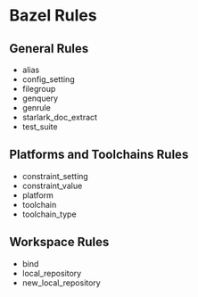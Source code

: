 
# Bazel Rules

## General Rules

- alias
- config_setting
- filegroup
- genquery
- genrule
- starlark_doc_extract
- test_suite


## Platforms and Toolchains Rules

- constraint_setting
- constraint_value
- platform
- toolchain
- toolchain_type


## Workspace Rules

- bind
- local_repository
- new_local_repository

